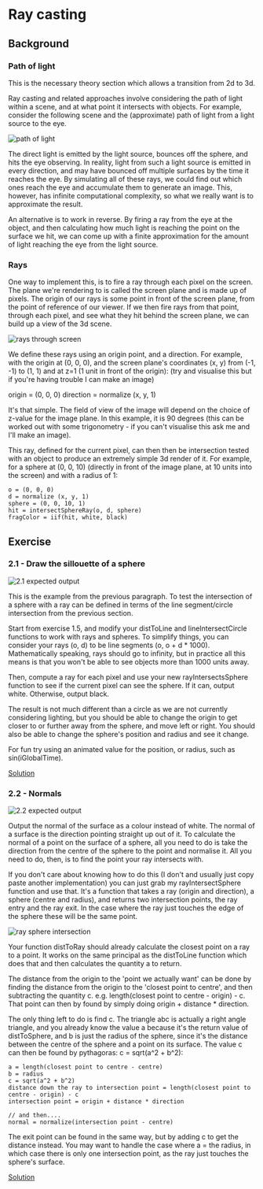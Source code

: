 # Ray casting
## Background
### Path of light
This is the necessary theory section which allows a transition from 2d to 3d.

Ray casting and related approaches involve considering the path of light within a scene, and at what point it intersects with objects. For example, consider the following scene and the (approximate) path of light from a light source to the eye.

![path of light](https://raw.githubusercontent.com/Catchouli/Volumetrics/master/exercises/2/1.png)

The direct light is emitted by the light source, bounces off the sphere, and hits the eye observing. In reality, light from such a light source is emitted in every direction, and may have bounced off multiple surfaces by the time it reaches the eye. By simulating all of these rays, we could find out which ones reach the eye and accumulate them to generate an image. This, however, has infinite computational complexity, so what we really want is to approximate the result.

An alternative is to work in reverse. By firing a ray from the eye at the object, and then calculating how much light is reaching the point on the surface we hit, we can come up with a finite approximation for the amount of light reaching the eye from the light source.

### Rays

One way to implement this, is to fire a ray through each pixel on the screen. The plane we're rendering to is called the screen plane and is made up of pixels. The origin of our rays is some point in front of the screen plane, from the point of reference of our viewer. If we then fire rays from that point, through each pixel, and see what they hit behind the screen plane, we can build up a view of the 3d scene.

![rays through screen](https://raw.githubusercontent.com/Catchouli/Volumetrics/master/exercises/2/3.png)

We define these rays using an origin point, and a direction. For example, with the origin at (0, 0, 0), and the screen plane's coordinates (x, y) from (-1, -1) to (1, 1) and at z=1 (1 unit in front of the origin): (try and visualise this but if you're having trouble I can make an image)

origin = (0, 0, 0)
direction = normalize (x, y, 1)

It's that simple. The field of view of the image will depend on the choice of z-value for the image plane. In this example, it is 90 degrees (this can be worked out with some trigonometry - if you can't visualise this ask me and I'll make an image).

This ray, defined for the current pixel, can then then be intersection tested with an object to produce an extremely simple 3d render of it. For example, for a sphere at (0, 0, 10) (directly in front of the image plane, at 10 units into the screen) and with a radius of 1:

```
o = (0, 0, 0)
d = normalize (x, y, 1)
sphere = (0, 0, 10, 1)
hit = intersectSphereRay(o, d, sphere)
fragColor = iif(hit, white, black)
```

## Exercise
### 2.1 - Draw the sillouette of a sphere
![2.1 expected output](https://raw.githubusercontent.com/Catchouli/Volumetrics/master/exercises/2/2.1.PNG)

This is the example from the previous paragraph. To test the intersection of a sphere with a ray can be defined in terms of the line segment/circle intersection from the previous section.

Start from exercise 1.5, and modify your distToLine and lineIntersectCircle functions to work with rays and spheres. To simplify things, you can consider your rays (o, d) to be line segments (o, o + d * 1000). Mathematically speaking, rays should go to infinity, but in practice all this means is that you won't be able to see objects more than 1000 units away.

Then, compute a ray for each pixel and use your new rayIntersectsSphere function to see if the current pixel can see the sphere. If it can, output white. Otherwise, output black.

The result is not much different than a circle as we are not currently considering lighting, but you should be able to change the origin to get closer to or further away from the sphere, and move left or right. You should also be able to change the sphere's position and radius and see it change.

For fun try using an animated value for the position, or radius, such as sin(iGlobalTime).

[Solution](https://github.com/Catchouli/Volumetrics/blob/master/exercises/2/2.1.glsl)

### 2.2 - Normals
![2.2 expected output](https://raw.githubusercontent.com/Catchouli/Volumetrics/master/exercises/2/2.2.PNG)

Output the normal of the surface as a colour instead of white. The normal of a surface is the direction pointing straight up out of it. To calculate the normal of a point on the surface of a sphere, all you need to do is take the direction from the centre of the sphere to the point and normalise it. All you need to do, then, is to find the point your ray intersects with.

If you don't care about knowing how to do this (I don't and usually just copy paste another implementation) you can just grab my rayIntersectSphere function and use that. It's a function that takes a ray (origin and direction), a sphere (centre and radius), and returns two intersection points, the ray entry and the ray exit. In the case where the ray just touches the edge of the sphere these will be the same point.

![ray sphere intersection](https://raw.githubusercontent.com/Catchouli/Volumetrics/master/exercises/2/4.PNG)

Your function distToRay should already calculate the closest point on a ray to a point. It works on the same principal as the distToLine function which does that and then calculates the quantity a to return.

The distance from the origin to the 'point we actually want' can be done by finding the distance from the origin to the 'closest point to centre', and then subtracting the quantity c. e.g. length(closest point to centre - origin) - c. That point can then by found by simply doing origin + distance * direction.

The only thing left to do is find c. The triangle abc is actually a right angle triangle, and you already know the value a because it's the return value of distToSphere, and b is just the radius of the sphere, since it's the distance between the centre of the sphere and a point on its surface. The value c can then be found by pythagoras: c = sqrt(a^2 + b^2):

```
a = length(closest point to centre - centre)
b = radius
c = sqrt(a^2 + b^2)
distance down the ray to intersection point = length(closest point to centre - origin) - c
intersection point = origin + distance * direction

// and then....
normal = normalize(intersection point - centre)
```

The exit point can be found in the same way, but by adding c to get the distance instead. You may want to handle the case where a = the radius, in which case there is only one intersection point, as the ray just touches the sphere's surface.

[Solution](https://github.com/Catchouli/Volumetrics/blob/master/exercises/2/2.2.glsl)
